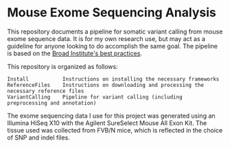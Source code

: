 # Mouse Exome Sequencing Analysis

This repository documents a pipeline for somatic variant calling from mouse exome sequence data. It is for my own research use, but may act as a guideline for anyone looking to do accomplish the same goal. The pipeline is based on the [Broad Institute's best practices](https://www.broadinstitute.org/gatk/guide/best-practices.php).

This repository is organized as follows:
````
Install           Instructions on installing the necessary frameworks
ReferenceFiles    Instructions on downloading and processing the necessary reference files
VariantCalling    Pipeline for variant calling (including preprocessing and annotation)
`````

The exome sequencing data I use for this project was generated using an Illumina HiSeq X10 with the Agilent SureSelect Mouse All Exon Kit. The tissue used was collected from FVB/N mice, which is reflected in the choice of SNP and indel files.
